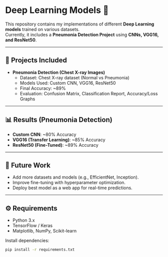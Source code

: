 # Deep Learning Models 🚀

This repository contains my implementations of different **Deep Learning models** trained on various datasets.  
Currently, it includes a **Pneumonia Detection Project** using **CNNs, VGG16, and ResNet50**.

---

## 📂 Projects Included
- **Pneumonia Detection (Chest X-ray Images)**
  - Dataset: Chest X-ray dataset (Normal vs Pneumonia)
  - Models Used: Custom CNN, VGG16, ResNet50
  - Final Accuracy: ~89%
  - Evaluation: Confusion Matrix, Classification Report, Accuracy/Loss Graphs

---

## 📊 Results (Pneumonia Detection)
- **Custom CNN**: ~80% Accuracy  
- **VGG16 (Transfer Learning)**: ~85% Accuracy  
- **ResNet50 (Fine-Tuned)**: ~89% Accuracy  

---

## 🔮 Future Work
- Add more datasets and models (e.g., EfficientNet, Inception).
- Improve fine-tuning with hyperparameter optimization.
- Deploy best model as a web app for real-time predictions.

---

## ⚙️ Requirements
- Python 3.x
- TensorFlow / Keras
- Matplotlib, NumPy, Scikit-learn

Install dependencies:
```bash
pip install -r requirements.txt
